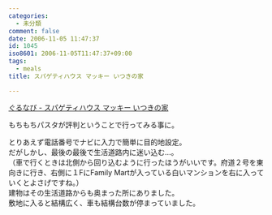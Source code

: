 ```yaml
---
categories:
  - 未分類
comment: false
date: 2006-11-05 11:47:37
id: 1045
iso8601: 2006-11-05T11:47:37+09:00
tags:
  - meals
title: スパゲティハウス マッキー いつきの家

---
```


<div class="entry-body">
  <p><a title="ぐるなび - スパゲティハウス マッキー いつきの家" href="http://r.gnavi.co.jp/k512100/">ぐるなび - スパゲティハウス マッキー いつきの家</a></p>

  <p>もちもちパスタが評判ということで行ってみる事に。</p>

  <p>とりあえず電話番号でナビに入力で簡単に目的地設定。<br />
    だがしかし、最後の最後で生活道路内に迷い込む…。<br />
    （車で行くときは北側から回り込むように行ったほうがいいです。府道２号を東向きに行き、右側に１FにFamily Martが入っている白いマンションを右に入っていくとよさげですね。）<br />
    建物はその生活道路からも奥まった所にありました。<br />
    敷地に入ると結構広く、車も結構台数が停まっていました。</p>

  <script type="text/javascript" src="http://maps.google.com/maps?hl=ja&amp;file=api&amp;v=2&amp;key=ABQIAAAAQeU0HlFLVzUBN_O7g8guNRQIS39eiJ8SO_anhfU-PUsCcHeT5hS9chvyJvWFtuMnot8EsDowzy_FRQ" charset="utf-8"></script>
  <script type="text/javascript">
    <![CDATA[
    //<![CDATA[
    function attachOnLoad(func) {
      window.attachEvent ?
        window.attachEvent('onload', func) :
        window.addEventListener('load', func, false);
    }

    function attachBeforeUnload(func) {
      window.attachEvent ?
        window.attachEvent('onbeforeunload', func) :
        window.addEventListener('beforeunload', func, false);
    }

    function generateGMap(mapid, address, lat, lng, zoom, maptype) {
      if (GBrowserIsCompatible()) {
        var map = new GMap2(document.getElementById(mapid));
        map.addControl(new GSmallMapControl());
        map.addControl(new GMapTypeControl());
        var center = new GLatLng(lat, lng);
        if (typeof maptype == 'string') maptype = eval(maptype);
        map.setCenter(center, zoom, maptype);
        var marker = new GMarker(center, G_DEFAULT_ICON);
        map.addOverlay(marker);
        var html = '<div style="width:12em;font-size:small">' + address + '
    ]]>
  </script>
</div>
